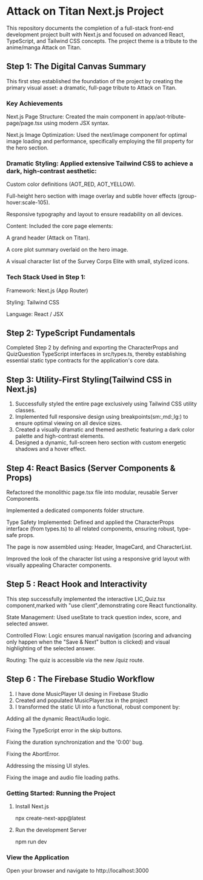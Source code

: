 # Attack on Titan Next.js Project 

This repository documents the completion of a full-stack front-end development project built with Next.js and focused on advanced React, TypeScript, and Tailwind CSS concepts. The project theme is a tribute to the anime/manga Attack on Titan.


## Step 1: The Digital Canvas Summary
This first step established the foundation of the project by creating the primary visual asset: a dramatic, full-page tribute to Attack on Titan.

### Key Achievements
Next.js Page Structure: Created the main component in app/aot-tribute-page/page.tsx using modern JSX syntax.

Next.js Image Optimization: Used the next/image component for optimal image loading and performance, specifically employing the fill property for the hero section.

### Dramatic Styling: Applied extensive Tailwind CSS to achieve a dark, high-contrast aesthetic:

Custom color definitions (AOT_RED, AOT_YELLOW).

Full-height hero section with image overlay and subtle hover effects (group-hover:scale-105).

Responsive typography and layout to ensure readability on all devices.

Content: Included the core page elements:

A grand header (Attack on Titan).

A core plot summary overlaid on the hero image.

A visual character list of the Survey Corps Elite with small, stylized icons.



### Tech Stack Used in Step 1:

Framework: Next.js (App Router)

Styling: Tailwind CSS

Language: React / JSX

## Step 2: TypeScript Fundamentals

Completed Step 2 by defining and exporting the CharacterProps and QuizQuestion TypeScript interfaces in src/types.ts, thereby establishing essential static type contracts for the application's core data.

## Step 3: Utility-First Styling(Tailwind CSS in Next.js)

1. Successfully styled the entire page exclusively using Tailwind CSS utility classes.
2. Implemented full responsive design using breakpoints(sm:,md:,lg:) to ensure optimal viewing on all device sizes.
3. Created a visually dramatic and themed aesthetic featuring a dark color palette and high-contrast elements.
4. Designed a dynamic, full-screen hero section with custom energetic shadows and a hover effect.

## Step 4: React Basics (Server Components & Props)
Refactored the monolithic page.tsx file into modular, reusable Server Components.

Implemented a dedicated components folder structure.

Type Safety Implemented: Defined and applied the CharacterProps interface (from types.ts) to all related components, ensuring robust, type-safe props.

The page is now assembled using: Header, ImageCard, and CharacterList.

Improved the look of the character list using a responsive grid layout with visually appealing Character components.

## Step 5 : React Hook and Interactivity

This step successfully implemented the interactive LIC_Quiz.tsx component,marked with "use client",demonstrating core React functionality.

State Management: Used useState to track question index, score, and selected answer.

Controlled Flow: Logic ensures manual navigation (scoring and advancing only happen when the "Save & Next" button is clicked) and visual highlighting of the selected answer.

Routing: The quiz is accessible via the new /quiz route.

## Step 6 : The Firebase Studio Workflow

1. I have done MusicPlayer UI desing in Firebase Studio
2. Created and populated MusicPlayer.tsx in the project
3. I transformed the static UI into a functional, robust component by:

Adding all the dynamic React/Audio logic.

Fixing the TypeScript error in the skip buttons.

Fixing the duration synchronization and the '0:00' bug.

Fixing the AbortError.

Addressing the missing UI styles.

Fixing the image and audio file loading paths.

### Getting Started: Running the Project

1. Install Next.js

    npx create-next-app@latest

2. Run the development Server

    npm run dev

### View the Application

Open your browser and navigate to http://localhost:3000
